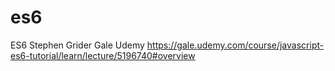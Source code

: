 # es6
ES6 Stephen Grider Gale Udemy https://gale.udemy.com/course/javascript-es6-tutorial/learn/lecture/5196740#overview
